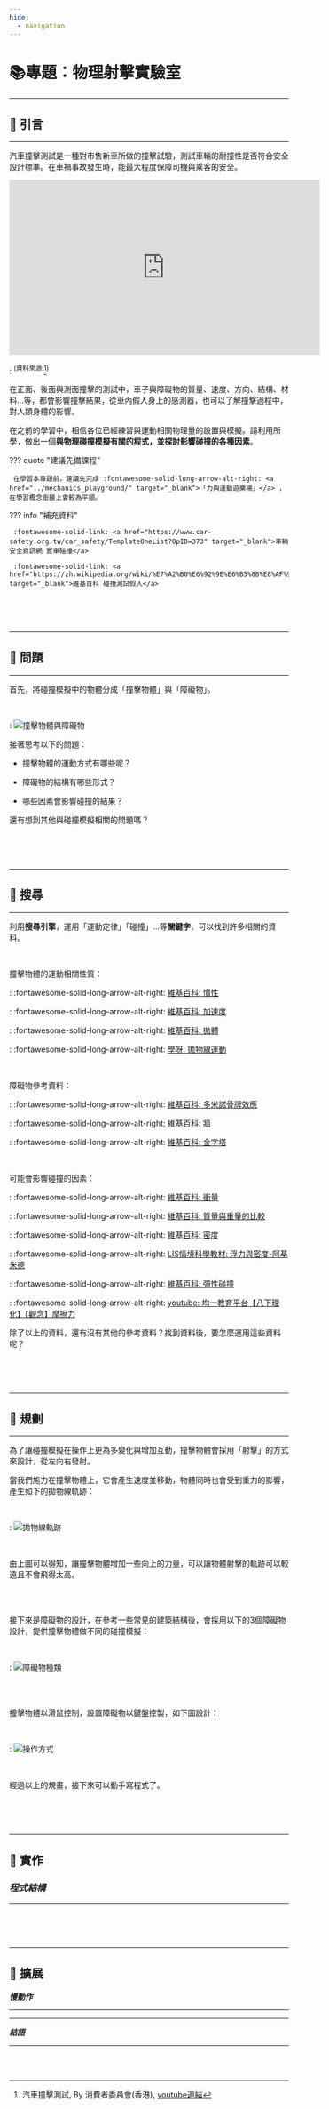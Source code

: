 ```yaml
---
hide:
  - navigation
---
```


# 📚專題：物理射擊實驗室

----------------------------
##  📕 引言 
----------------------------

汽車撞擊測試是一種對市售新車所做的撞擊試驗，測試車輛的耐撞性是否符合安全設計標準。在車禍事故發生時，能最大程度保障司機與乘客的安全。

<iframe width="560" height="315" src="https://www.youtube.com/embed/G0EVIYU59zk?start=0&amp;end=125" frameborder="0" allow="accelerometer; autoplay; encrypted-media; gyroscope; picture-in-picture" allowfullscreen></iframe>

: <sup>(資料來源:</sup>[^car_collision]<sup>)</sup>

[^car_collision]: 汽車撞擊測試, By 消費者委員會(香港), [youtube連結](https://www.youtube.com/watch?v=G0EVIYU59zk) 


在正面、後面與測面撞擊的測試中，車子與障礙物的質量、速度、方向、結構、材料…等，都會影響撞擊結果，從車內假人身上的感測器，也可以了解撞擊過程中，對人類身體的影響。

在之前的學習中，相信各位已經練習與運動相關物理量的設置與模擬。請利用所學，做出一個**與物理碰撞模擬有關的程式，並探討影響碰撞的各種因素**。


??? quote "建議先備課程"

     在學習本專題前，建議先完成 :fontawesome-solid-long-arrow-alt-right: <a href="../mechanics_playground/" target="_blank">「力與運動遊樂場」</a> ，在學習概念銜接上會較為平順。


??? info "補充資料"

     :fontawesome-solid-link: <a href="https://www.car-safety.org.tw/car_safety/TemplateOneList?OpID=373" target="_blank">車輛安全資訊網 實車碰撞</a>

     :fontawesome-solid-link: <a href="https://zh.wikipedia.org/wiki/%E7%A2%B0%E6%92%9E%E6%B5%8B%E8%AF%95%E5%81%87%E4%BA%BA" target="_blank">維基百科 碰撞測試假人</a>


     



<br/><br/><br/> 

----------------------------
##  📙 問題 
----------------------------

首先，將碰撞模擬中的物體分成「撞擊物體」與「障礙物」。

<br/>

: ![撞擊物體與障礙物](collision_thought.png)


接著思考以下的問題：

* 撞擊物體的運動方式有哪些呢？

* 障礙物的結構有哪些形式？

* 哪些因素會影響碰撞的結果？


還有想到其他與碰撞模擬相關的問題嗎？


<br/><br/><br/> 

----------------------------
##  📗 搜尋
----------------------------

利用**搜尋引擎**，運用「運動定律」「碰撞」…等**關鍵字**，可以找到許多相關的資料。

<br/>

撞擊物體的運動相關性質：

: :fontawesome-solid-long-arrow-alt-right: <a href="https://zh.wikipedia.org/wiki/%E6%85%A3%E6%80%A7" target="_blank">維基百科: 慣性</a>


: :fontawesome-solid-long-arrow-alt-right: <a href="https://zh.wikipedia.org/wiki/%E5%8A%A0%E9%80%9F%E5%BA%A6" target="_blank">維基百科: 加速度</a>    

: :fontawesome-solid-long-arrow-alt-right: <a href="https://zh.wikipedia.org/wiki/%E6%8B%8B%E9%AB%94" target="_blank">維基百科: 拋體</a>

: :fontawesome-solid-long-arrow-alt-right: <a href="https://www.zetria.org/view.php?subj=physics&chap=lfym2aorgz" target="_blank">學呀: 拋物線運動</a>


<br/>

障礙物參考資料：

: :fontawesome-solid-long-arrow-alt-right:  <a href="https://zh.wikipedia.org/wiki/%E5%A4%9A%E7%B1%B3%E8%AB%BE%E9%AA%A8%E7%89%8C%E6%95%88%E6%87%89" target="_blank">維基百科: 多米諾骨牌效應</a>

: :fontawesome-solid-long-arrow-alt-right:  <a href="https://zh.wikipedia.org/wiki/%E5%A2%99" target="_blank">維基百科: 牆</a>


: :fontawesome-solid-long-arrow-alt-right:  <a href="https://zh.wikipedia.org/wiki/%E9%87%91%E5%AD%97%E5%A1%94" target="_blank">維基百科: 金字塔</a>


<br/>


可能會影響碰撞的因素：


: :fontawesome-solid-long-arrow-alt-right:  <a href="https://zh.wikipedia.org/wiki/%E5%86%B2%E9%87%8F" target="_blank">維基百科: 衝量</a>

: :fontawesome-solid-long-arrow-alt-right:  <a href="https://zh.wikipedia.org/wiki/%E8%B3%AA%E9%87%8F%E8%88%87%E9%87%8D%E9%87%8F%E7%9A%84%E6%AF%94%E8%BC%83" target="_blank">維基百科: 質量與重量的比較</a>

: :fontawesome-solid-long-arrow-alt-right:  <a href="https://zh.wikipedia.org/wiki/%E5%AF%86%E5%BA%A6" target="_blank">維基百科: 密度</a>


: :fontawesome-solid-long-arrow-alt-right:  <a href="https://lis.org.tw/post/00000175" target="_blank">LIS情境科學教材: 浮力與密度-阿基米德</a>

: :fontawesome-solid-long-arrow-alt-right:  <a href="https://zh.wikipedia.org/wiki/%E5%BD%88%E6%80%A7%E7%A2%B0%E6%92%9E" target="_blank">維基百科: 彈性碰撞</a>

: :fontawesome-solid-long-arrow-alt-right: <a href="https://www.youtube.com/watch?v=Bhm3iPFqYEo" target="_blank">youtube: 均一教育平台【八下理化】【觀念】摩擦力</a>

除了以上的資料，還有沒有其他的參考資料？找到資料後，要怎麼運用這些資料呢？


<br/><br/><br/> 

----------------------------
##  📒 規劃
----------------------------

為了讓碰撞模擬在操作上更為多變化與增加互動，撞擊物體會採用「射擊」的方式來設計，從左向右發射。

當我們施力在撞擊物體上，它會產生速度並移動，物體同時也會受到重力的影響，產生如下的拋物線軌跡：

<br/> 

: ![拋物線軌跡](projectile_track.png)

<br/>

由上圖可以得知，讓撞擊物體增加一些向上的力量，可以讓物體射擊的軌跡可以較遠且不會飛得太高。

<br/>
<br/>

接下來是障礙物的設計，在參考一些常見的建築結構後，會採用以下的3個障礙物設計，提供撞擊物體做不同的碰撞模擬：

<br/> 

: ![障礙物種類](obstacle_type.png)

<br/>
<br/>

撞擊物體以滑鼠控制，設置障礙物以鍵盤控製，如下圖設計：

<br/>

: ![操作方式](operation.png)

<br/>

經過以上的規畫，接下來可以動手寫程式了。

<br/><br/><br/> 

----------------------------
##  📘 實作


###  ***程式結構***

----------------------------




<br/><br/><br/>

----------------------------
##  📙 擴展


***慢動作***

----------------------------





----------------------------

***結語***

----------------------------





<br/><br/>












